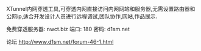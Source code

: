 XTunnel内网穿透工具,可穿透内网直接访问内网网站和服务器,无需设置路由器和公网ip,适合开发设计人员进行远程调试,团队协作,网站,作品展示.

免费穿透服务器:  nwct.biz  端口: 180  密码:  d1sm.net

论坛
http://www.d1sm.net/forum-46-1.html
